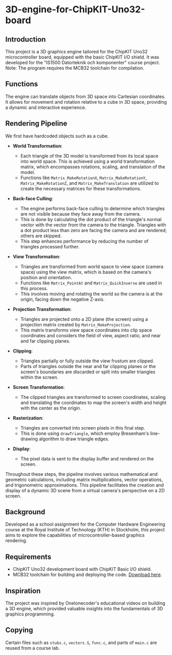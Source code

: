 # 3D-engine-for-ChipKIT-Uno32-board

## Introduction
This project is a 3D graphics engine tailored for the ChipKIT Uno32 microcontroller board, equipped with the basic ChipKIT I/O shield. It was developed for the "IS1500 Datorteknik och komponenter" course project. Note: The program requires the MCB32 toolchain for compilation.

## Functions
The engine can translate objects from 3D space into Cartesian coordinates. It allows for movement and rotation relative to a cube in 3D space, providing a dynamic and interactive experience.



## Rendering Pipeline
We first have hardcoded objects such as a cube. 

- **World Transformation**:
  - Each triangle of the 3D model is transformed from its local space into world space. This is achieved using a world transformation matrix, which encompasses rotations, scaling, and translation of the model.
  - Functions like `Matrix_MakeRotationX`, `Matrix_MakeRotationY`, `Matrix_MakeRotationZ`, and `Matrix_MakeTranslation` are utilized to create the necessary matrices for these transformations.

- **Back-face Culling**:
  - The engine performs back-face culling to determine which triangles are not visible because they face away from the camera.
  - This is done by calculating the dot product of the triangle's normal vector with the vector from the camera to the triangle. Triangles with a dot product less than zero are facing the camera and are rendered; others are skipped.
  - This step enhances performance by reducing the number of triangles processed further.

- **View Transformation**:
  - Triangles are transformed from world space to view space (camera space) using the view matrix, which is based on the camera's position and orientation.
  - Functions like `Matrix_PointAt` and `Matrix_QuickInverse` are used in this process.
  - This involves moving and rotating the world so the camera is at the origin, facing down the negative Z-axis.

- **Projection Transformation**:
  - Triangles are projected onto a 2D plane (the screen) using a projection matrix created by `Matrix_MakeProjection`.
  - This matrix transforms view space coordinates into clip space coordinates and considers the field of view, aspect ratio, and near and far clipping planes.

- **Clipping**:
  - Triangles partially or fully outside the view frustum are clipped.
  - Parts of triangles outside the near and far clipping planes or the screen's boundaries are discarded or split into smaller triangles within the screen.

- **Screen Transformation**:
  - The clipped triangles are transformed to screen coordinates, scaling and translating the coordinates to map the screen's width and height with the center as the origin.

- **Rasterization**:
  - Triangles are converted into screen pixels in this final step.
  - This is done using `drawTriangle`, which employ Bresenham's line-drawing algorithm to draw triangle edges.

- **Display**:
  - The pixel data is sent to the display buffer and rendered on the screen.

Throughout these steps, the pipeline involves various mathematical and geometric calculations, including matrix multiplications, vector operations, and trigonometric approximations. This pipeline facilitates the creation and display of a dynamic 3D scene from a virtual camera's perspective on a 2D screen.

## Background 
Developed as a school assignment for the Computer Hardware Engineering course at the Royal Institute of Technology (KTH) in Stockholm, this project aims to explore the capabilities of microcontroller-based graphics rendering.

## Requirements
- ChipKIT Uno32 development board with ChipKIT Basic I/O shield.
- MCB32 toolchain for building and deploying the code. [Download here](https://github.com/is1200-example-projects/mcb32tools/releases/).

## Inspiration
The project was inspired by Onelonecoder's educational videos on building a 3D engine, which provided valuable insights into the fundamentals of 3D graphics programming.

## Copying
Certain files such as `stubs.c`, `vectors.S`, `func.c`, and parts of `main.c` are reused from a course lab.
